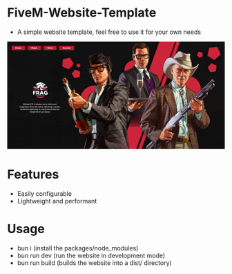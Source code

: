 # FiveM-Website-Template

- A simple website template, feel free to use it for your own needs

![alt text](image.png)

# Features 
- Easily configurable
- Lightweight and performant

# Usage
- bun i (install the packages/node_modules)
- bun run dev (run the website in development mode)
- bun run build (builds the website into a dist/ directory)
